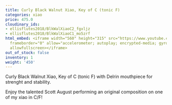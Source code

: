 ```yaml
---
title: Curly Black Walnut Xiao, Key of C (tonic F)
categories: xiao
price: 475.0
cloudinary_ids:
- ellisflutes2018/BlkWalXiaoC2_fgxljz
- ellisflutes2018/BlkWalXiaoC1_mo5zrf
html_embed: <iframe width="560" height="315" src="https://www.youtube.com/embed/CG77P4TVNeA"
  frameborder="0" allow="accelerometer; autoplay; encrypted-media; gyroscope; picture-in-picture"
  allowfullscreen></iframe>
out_of_stock: false
inventory: 1
weight: '450'
---
```


Curly Black Walnut Xiao, Key of C (tonic F) with Delrin mouthpiece for strenght and stability.

Enjoy the talented Scott August performing an original composition on one of my xiao in C/F!

